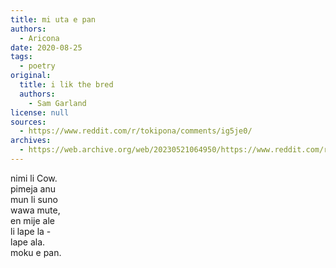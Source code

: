 ```yaml
---
title: mi uta e pan
authors:
  - Aricona
date: 2020-08-25
tags:
  - poetry
original:
  title: i lik the bred
  authors:
    - Sam Garland
license: null
sources:
  - https://www.reddit.com/r/tokipona/comments/ig5je0/
archives:
  - https://web.archive.org/web/20230521064950/https://www.reddit.com/r/tokipona/comments/ig5je0/i_lik_the_bred_but_in_toki_pona/
---
```


nimi li Cow.  \
pimeja anu  \
mun li suno  \
wawa mute,  \
en mije ale  \
li lape la -  \
lape ala.  \
moku e pan. 
